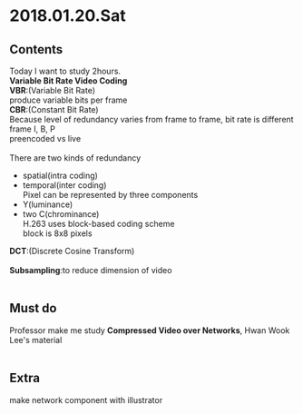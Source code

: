 # 2018.01.20.Sat<br>
## Contents<br>
Today I want to study 2hours.<br>
**Variable Bit Rate Video Coding**<br>
**VBR**:(Variable Bit Rate)<br>
produce variable bits per frame<br>
**CBR**:(Constant Bit Rate)<br>
Because level of redundancy varies from frame to frame, bit rate is different<br>
frame I, B, P<br>
preencoded vs live<br>
<br>
There are two kinds of redundancy<br>
- spatial(intra coding)<br>
- temporal(inter coding)<br>
Pixel can be represented by three components<br>
- Y(luminance)<br>
- two C(chrominance)<br>
H.263 uses block-based coding scheme<br>
block is 8x8 pixels<br>

**DCT**:(Discrete Cosine Transform)<br>
<br>
**Subsampling**:to reduce dimension of video<br>
<br>
## Must do<br>
Professor make me study **Compressed Video over Networks**, Hwan Wook Lee's material<br>
<br>

## Extra<br>
make network component with illustrator<br>
